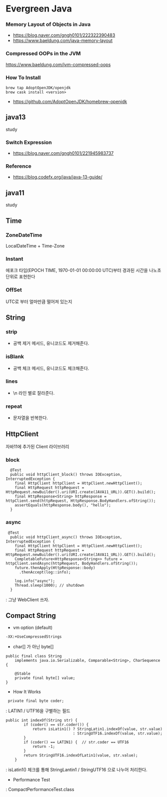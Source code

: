 # Evergreen Java

### Memory Layout of Objects in Java
- https://blog.naver.com/gngh0101/222322390483
- https://www.baeldung.com/java-memory-layout

### Compressed OOPs in the JVM

https://www.baeldung.com/jvm-compressed-oops

### How To Install 

```shell script
brew tap AdoptOpenJDK/openjdk
brew cask install <version>
```
- https://github.com/AdoptOpenJDK/homebrew-openjdk
## java13 
study 

### Switch Expression

- https://blog.naver.com/gngh0101/221945983737


### Reference
- https://blog.codefx.org/java/java-13-guide/



## java11
study

## Time

### ZoneDateTime

LocalDateTime + Time-Zone 

### Instant

에포크 타임(EPOCH TIME, 1970-01-01 00:00:00 UTC)부터 경과된 시간을 나노초 단위로 표현한다

### OffSet

UTC로 부터 얼마만큼 떨어져 있는지 


## String

### strip

- 공백 제거 메서드, 유니코드도 제거해준다.

### isBlank

- 공백 체크 메서드, 유니코드도 체크해준다.

### lines

- \n 라인 별로 잘라준다.

### repeat

- 문자열을 반복한다.

## HttpClient

자바11에 추가된 Client 라이브러리

### block
~~~
  @Test
  public void httpClient_block() throws IOException, InterruptedException {
    final HttpClient httpClient = HttpClient.newHttpClient();
    final HttpRequest httpRequest = HttpRequest.newBuilder().uri(URI.create(JAVA11_URL)).GET().build();
    final HttpResponse<String> httpResponse = httpClient.send(httpRequest, HttpResponse.BodyHandlers.ofString());
    assertEquals(httpResponse.body(), "hello");
  }
~~~
	
### async

~~~
 @Test
  public void httpClient_async() throws IOException, InterruptedException {
    final HttpClient httpClient = HttpClient.newHttpClient();
    final HttpRequest httpRequest = HttpRequest.newBuilder().uri(URI.create(JAVA11_URL)).GET().build();
    CompletableFuture<HttpResponse<String>> future = httpClient.sendAsync(httpRequest, BodyHandlers.ofString());
    future.thenApply(HttpResponse::body)
      .thenAccept(log::info);

    log.info("async");
    Thread.sleep(1000); // shutdown
  }
~~~

: 그냥 WebClient 쓰자.



## Compact String 

- vm option (default)
```
-XX:+UseCompressedStrings
```

- char[] 가 아닌 byte[]

```
public final class String
    implements java.io.Serializable, Comparable<String>, CharSequence {

    @Stable
    private final byte[] value;
}
```

- How It Works

```
 private final byte coder;
```
: LATIN1 / UTF16을 구별하는 필드

```
public int indexOf(String str) {
        if (coder() == str.coder()) {
            return isLatin1() ? StringLatin1.indexOf(value, str.value)
                              : StringUTF16.indexOf(value, str.value);
        }
        if (coder() == LATIN1) {  // str.coder == UTF16
            return -1;
        }
        return StringUTF16.indexOfLatin1(value, str.value);
    }

```
: isLatin1() 체크를 통해 StringLantin1 / StringUTF16 으로 나누어 처리한다. 


- Performance Test 

: CompactPerformanceTest.class




